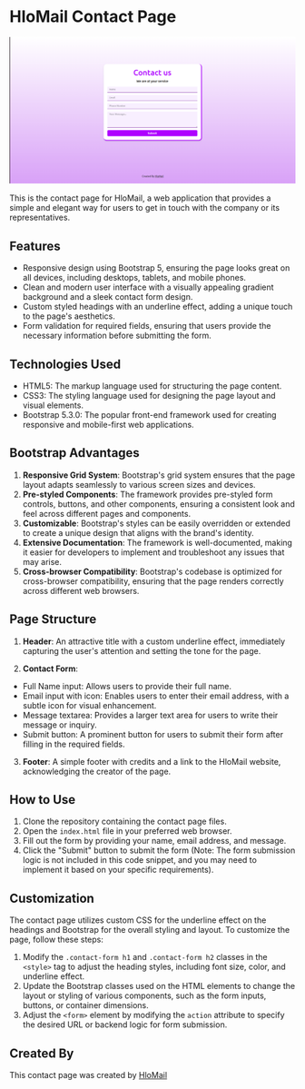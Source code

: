 # HloMail Contact Page

![HloMail Contact Page](Contact-3.png)

This is the contact page for HloMail, a web application that provides a simple and elegant way for users to get in touch with the company or its representatives.

## Features

- Responsive design using Bootstrap 5, ensuring the page looks great on all devices, including desktops, tablets, and mobile phones.
- Clean and modern user interface with a visually appealing gradient background and a sleek contact form design.
- Custom styled headings with an underline effect, adding a unique touch to the page's aesthetics.
- Form validation for required fields, ensuring that users provide the necessary information before submitting the form.

## Technologies Used

- HTML5: The markup language used for structuring the page content.
- CSS3: The styling language used for designing the page layout and visual elements.
- Bootstrap 5.3.0: The popular front-end framework used for creating responsive and mobile-first web applications.

## Bootstrap Advantages

1. **Responsive Grid System**: Bootstrap's grid system ensures that the page layout adapts seamlessly to various screen sizes and devices.
2. **Pre-styled Components**: The framework provides pre-styled form controls, buttons, and other components, ensuring a consistent look and feel across different pages and components.
3. **Customizable**: Bootstrap's styles can be easily overridden or extended to create a unique design that aligns with the brand's identity.
4. **Extensive Documentation**: The framework is well-documented, making it easier for developers to implement and troubleshoot any issues that may arise.
5. **Cross-browser Compatibility**: Bootstrap's codebase is optimized for cross-browser compatibility, ensuring that the page renders correctly across different web browsers.

## Page Structure

1. **Header**: An attractive title with a custom underline effect, immediately capturing the user's attention and setting the tone for the page.

2. **Contact Form**:

- Full Name input: Allows users to provide their full name.
- Email input with icon: Enables users to enter their email address, with a subtle icon for visual enhancement.
- Message textarea: Provides a larger text area for users to write their message or inquiry.
- Submit button: A prominent button for users to submit their form after filling in the required fields.

3. **Footer**: A simple footer with credits and a link to the HloMail website, acknowledging the creator of the page.

## How to Use

1. Clone the repository containing the contact page files.
2. Open the `index.html` file in your preferred web browser.
3. Fill out the form by providing your name, email address, and message.
4. Click the "Submit" button to submit the form (Note: The form submission logic is not included in this code snippet, and you may need to implement it based on your specific requirements).

## Customization

The contact page utilizes custom CSS for the underline effect on the headings and Bootstrap for the overall styling and layout. To customize the page, follow these steps:

1. Modify the `.contact-form h1` and `.contact-form h2` classes in the `<style>` tag to adjust the heading styles, including font size, color, and underline effect.
2. Update the Bootstrap classes used on the HTML elements to change the layout or styling of various components, such as the form inputs, buttons, or container dimensions.
3. Adjust the `<form>` element by modifying the `action` attribute to specify the desired URL or backend logic for form submission.

## Created By

This contact page was created by [HloMail](https://hlomail.in)
